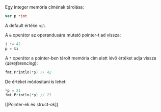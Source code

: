 Egy integer memória címénak tárolása:
```go
var p *int
```
A default értéke `nil`.

A `&` operátor az operandusára mutató pointer-t ad vissza:
```go
i := 42
p = &i
```

A `*` operátor a pointer-ben tárolt memória cím alatt lévő értéket adja vissza  (*dereferencing*):
```go
fmt.Println(*p) // 42
```

De értéket módosítani is lehet:
```go
*p = 21
fmt.Println(*p) // 21
```

[[Pointer-ek és struct-ok]]